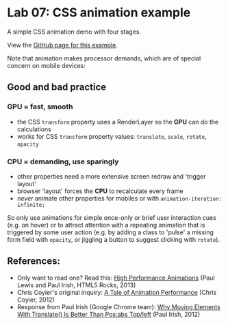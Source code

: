 # Lab 07: CSS animation example

A simple CSS animation demo with four stages.

View the [GitHub page for this example](https://ctec3905.github.io/07-lab-css-animation-example/).

Note that animation makes processor demands, which are of special concern on mobile devices:

## Good and bad practice

### GPU = fast, smooth

- the CSS `transform` property uses a RenderLayer so the **GPU** can do the calculations
- works for CSS `transform` property values: `translate`, `scale`, `rotate`, `opacity`

### CPU = demanding, use sparingly

- other properties need a more extensive screen redraw and 'trigger layout'
- browser 'layout' forces the **CPU** to recalculate every frame
- *never* animate other properties for mobiles or with `animation-iteration: infinite;`

So only use animations for simple once-only or brief user interaction cues (e.g. on hover) or to attract attention with a repeating animation that is triggered by some user action (e.g. by adding a class to 'pulse' a missing form field with `opacity`, or jiggling a button to suggest clicking with `rotate`).

## References:

- Only want to read one? Read this: [High Performance Animations](https://www.html5rocks.com/en/tutorials/speed/high-performance-animations/) (Paul Lewis and Paul Irish, HTML5 Rocks, 2013)
- Chris Coyier's original inquiry: [A Tale of Animation Performance](https://css-tricks.com/tale-of-animation-performance/) (Chris Coyier, 2012)
- Response from Paul Irish (Google Chrome team): [Why Moving Elements With Translate() Is Better Than Pos:abs Top/left](https://www.paulirish.com/2012/why-moving-elements-with-translate-is-better-than-posabs-topleft/) (Paul Irish, 2012)

